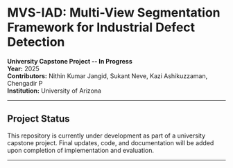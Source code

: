 # MVS-IAD: Multi-View Segmentation Framework for Industrial Defect Detection

**University Capstone Project -- In Progress**  
**Year:** 2025  
**Contributors:** Nithin Kumar Jangid, Sukant Neve, Kazi Ashikuzzaman, Chengadir P  
**Institution:** University of Arizona

---

##  Project Status

This repository is currently under development as part of a university capstone project. Final updates, code, and documentation will be added upon completion of implementation and evaluation.

---
